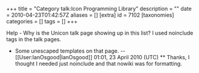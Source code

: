 +++
title = "Category talk:Icon Programming Library"
description = ""
date = 2010-04-23T01:42:57Z
aliases = []
[extra]
id = 7102
[taxonomies]
categories = []
tags = []
+++

Help - Why is the Unicon talk page showing up in this list?  I used noinclude tags in the talk pages.
* Some unescaped templates on that page. --[[User:IanOsgood|IanOsgood]] 01:01, 23 April 2010 (UTC)
** Thanks, I thought I needed just noinclude and that nowiki was for formatting.
